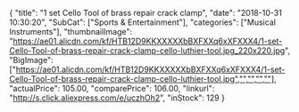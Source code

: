 {
	"title": "1 set Cello Tool of brass repair crack clamp",
	"date": "2018-10-31 10:30:20",
	"SubCat": ["Sports & Entertainment"],
	"categories": ["Musical Instruments"],
	"thumbnailImage": "https://ae01.alicdn.com/kf/HTB12D9KKXXXXXbBXFXXq6xXFXXX4/1-set-Cello-Tool-of-brass-repair-crack-clamp-cello-luthier-tool.jpg_220x220.jpg",
	"BigImage": ["https://ae01.alicdn.com/kf/HTB12D9KKXXXXXbBXFXXq6xXFXXX4/1-set-Cello-Tool-of-brass-repair-crack-clamp-cello-luthier-tool.jpg","","","",""],
	"actualPrice": 105.00,
	"comparePrice": 106.00,
	"linkurl": "http://s.click.aliexpress.com/e/uczhOh2",
	"inStock": 129
}
